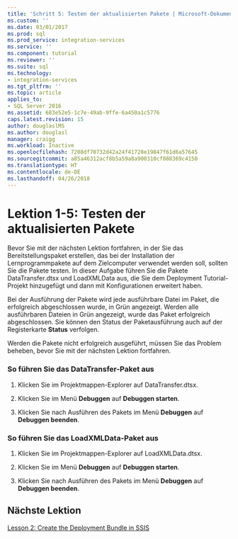```yaml
---
title: 'Schritt 5: Testen der aktualisierten Pakete | Microsoft-Dokumentation'
ms.custom: ''
ms.date: 03/01/2017
ms.prod: sql
ms.prod_service: integration-services
ms.service: ''
ms.component: tutorial
ms.reviewer: ''
ms.suite: sql
ms.technology:
- integration-services
ms.tgt_pltfrm: ''
ms.topic: article
applies_to:
- SQL Server 2016
ms.assetid: 683e52e5-1c7e-49ab-9ffe-6a450a1c5776
caps.latest.revision: 15
author: douglaslMS
ms.author: douglasl
manager: craigg
ms.workload: Inactive
ms.openlocfilehash: 7208df70732d42a24f41728e19847f61d6a57645
ms.sourcegitcommit: a85a46312acf8b5a59a8a900310cf088369c4150
ms.translationtype: HT
ms.contentlocale: de-DE
ms.lasthandoff: 04/26/2018
---
```

# <a name="lesson-1-5---testing-the-updated-packages"></a>Lektion 1-5: Testen der aktualisierten Pakete
Bevor Sie mit der nächsten Lektion fortfahren, in der Sie das Bereitstellungspaket erstellen, das bei der Installation der Lernprogrammpakete auf dem Zielcomputer verwendet werden soll, sollten Sie die Pakete testen. In dieser Aufgabe führen Sie die Pakete DataTransfer.dtsx und LoadXMLData aus, die Sie dem Deployment Tutorial-Projekt hinzugefügt und dann mit Konfigurationen erweitert haben.  
  
Bei der Ausführung der Pakete wird jede ausführbare Datei im Paket, die erfolgreich abgeschlossen wurde, in Grün angezeigt. Werden alle ausführbaren Dateien in Grün angezeigt, wurde das Paket erfolgreich abgeschlossen. Sie können den Status der Paketausführung auch auf der Registerkarte **Status** verfolgen.  
  
Werden die Pakete nicht erfolgreich ausgeführt, müssen Sie das Problem beheben, bevor Sie mit der nächsten Lektion fortfahren.  
  
### <a name="to-run-the-datatransfer-package"></a>So führen Sie das DataTransfer-Paket aus  
  
1.  Klicken Sie im Projektmappen-Explorer auf DataTransfer.dtsx.  
  
2.  Klicken Sie im Menü **Debuggen** auf **Debuggen starten**.  
  
3.  Klicken Sie nach Ausführen des Pakets im Menü **Debuggen** auf **Debuggen beenden**.  
  
### <a name="to-run-the-loadxmldata-package"></a>So führen Sie das LoadXMLData-Paket aus  
  
1.  Klicken Sie im Projektmappen-Explorer auf LoadXMLData.dtsx.  
  
2.  Klicken Sie im Menü **Debuggen** auf **Debuggen starten**.  
  
3.  Klicken Sie nach Ausführen des Pakets im Menü **Debuggen** auf **Debuggen beenden**.  
  
## <a name="next-lesson"></a>Nächste Lektion  
[Lesson 2: Create the Deployment Bundle in SSIS](../integration-services/lesson-2-create-the-deployment-bundle-in-ssis.md)  
  
  
  
